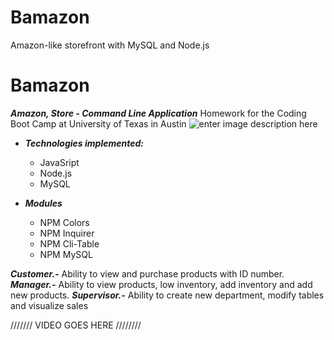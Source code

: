 # Bamazon
Amazon-like storefront with MySQL and Node.js

# Bamazon

***Amazon, Store - Command Line Application***
Homework for the Coding Boot Camp at University of Texas in Austin ![enter image description here](https://upload.wikimedia.org/wikipedia/commons/thumb/8/8d/Texas_Longhorns_logo.svg/225px-Texas_Longhorns_logo.svg.png)

 * ***Technologies implemented:***
   * JavaSript
   * Node.js
   * MySQL

 * ***Modules***
   * NPM Colors
   * NPM Inquirer
   * NPM Cli-Table
   * NPM MySQL

***Customer.-*** Ability to view and purchase products with ID number.
***Manager.-*** Ability to view products, low inventory, add inventory and add new products.
***Supervisor.-*** Ability to create new department, modify tables and visualize sales

/////// VIDEO GOES HERE ////////

